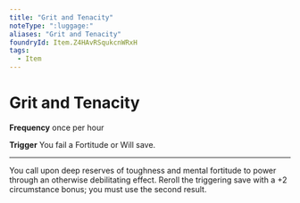 ```yaml
---
title: "Grit and Tenacity"
noteType: ":luggage:"
aliases: "Grit and Tenacity"
foundryId: Item.Z4HAvRSqukcnWRxH
tags:
  - Item
---
```


# Grit and Tenacity

**Frequency** once per hour

**Trigger** You fail a Fortitude or Will save.

* * *

You call upon deep reserves of toughness and mental fortitude to power through an otherwise debilitating effect. Reroll the triggering save with a +2 circumstance bonus; you must use the second result.
